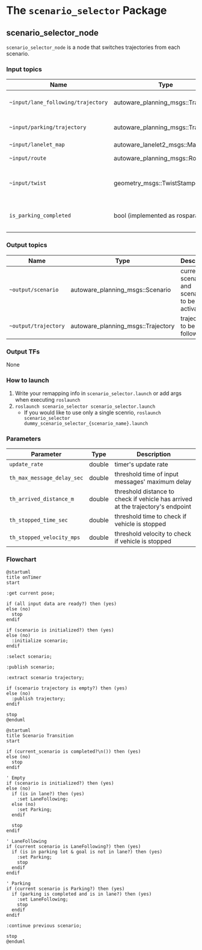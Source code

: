 # The `scenario_selector` Package

## scenario_selector_node

`scenario_selector_node` is a node that switches trajectories from each scenario.

### Input topics

| Name                               | Type                               | Description                                           |
| ---------------------------------- | ---------------------------------- | ----------------------------------------------------- |
| `~input/lane_following/trajectory` | autoware_planning_msgs::Trajectory | trajectory of LaneFollowing scenario                  |
| `~input/parking/trajectory`        | autoware_planning_msgs::Trajectory | trajectory of Parking scenario                        |
| `~input/lanelet_map`               | autoware_lanelet2_msgs::MapBin     |                                                       |
| `~input/route`                     | autoware_planning_msgs::Route      | route and goal pose                                   |
| `~input/twist`                     | geometry_msgs::TwistStamped        | for checking whether vehicle is stopped               |
| `is_parking_completed`             | bool (implemented as rosparam)     | whether all split trajectory of Parking are published |

### Output topics

| Name                 | Type                               | Description                                    |
| -------------------- | ---------------------------------- | ---------------------------------------------- |
| `~output/scenario`   | autoware_planning_msgs::Scenario   | current scenario and scenarios to be activated |
| `~output/trajectory` | autoware_planning_msgs::Trajectory | trajectory to be followed                      |

### Output TFs

None

### How to launch

1. Write your remapping info in `scenario_selector.launch` or add args when executing `roslaunch`
2. `roslaunch scenario_selector scenario_selector.launch`
   - If you would like to use only a single scenrio, `roslaunch scenario_selector dummy_scenario_selector_{scenario_name}.launch`

### Parameters

| Parameter                  | Type   | Description                                                                     |
| -------------------------- | ------ | ------------------------------------------------------------------------------- |
| `update_rate`              | double | timer's update rate                                                             |
| `th_max_message_delay_sec` | double | threshold time of input messages' maximum delay                                 |
| `th_arrived_distance_m`    | double | threshold distance to check if vehicle has arrived at the trajectory's endpoint |
| `th_stopped_time_sec`      | double | threshold time to check if vehicle is stopped                                   |
| `th_stopped_velocity_mps`  | double | threshold velocity to check if vehicle is stopped                               |

### Flowchart

```plantuml
@startuml
title onTimer
start

:get current pose;

if (all input data are ready?) then (yes)
else (no)
  stop
endif

if (scenario is initialized?) then (yes)
else (no)
  :initialize scenario;
endif

:select scenario;

:publish scenario;

:extract scenario trajectory;

if (scenario trajectory is empty?) then (yes)
else (no)
  :publish trajectory;
endif

stop
@enduml
```

```plantuml
@startuml
title Scenario Transition
start

if (current_scenario is completed?\n()) then (yes)
else (no)
  stop
endif

' Empty
if (scenario is initialized?) then (yes)
else (no)
  if (is in lane?) then (yes)
    :set LaneFollowing;
  else (no)
    :set Parking;
  endif

  stop
endif

' LaneFollowing
if (current scenario is LaneFollowing?) then (yes)
  if (is in parking lot & goal is not in lane?) then (yes)
    :set Parking;
    stop
  endif
endif

' Parking
if (current scenario is Parking?) then (yes)
  if (parking is completed and is in lane?) then (yes)
    :set LaneFollowing;
    stop
  endif
endif

:continue previous scenario;

stop
@enduml
```
